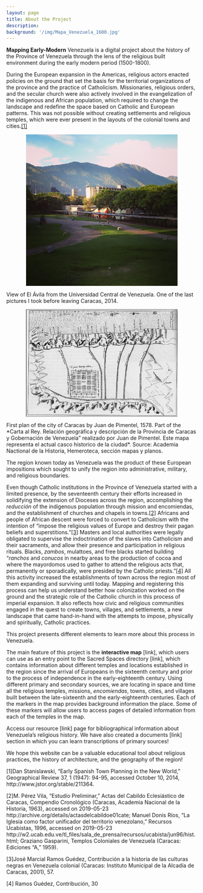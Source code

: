 ```yaml
---
layout: page
title: About the Project
description:
background: '/img/Mapa_Venezuela_1600.jpg'
---
```

**Mapping Early-Modern** Venezuela is a digital project about the history of the Province of Venezuela through the lens of the religious built environment during the early modern period (1500-1800).

During the European expansion in the Americas, religious actors enacted policies on the ground that set the basis for the territorial organizations of the province and the practice of Catholicism. Missionaries, religious orders, and the secular church were also actively involved in the evangelization of the indigenous and African population, which required to change the landscape and redefine the space based on Catholic and European patterns. This was not possible without creating settlements and religious temples, which were ever present in the layouts of the colonial towns and cities.<a href="#section1">[1]</a>  

<img src="/img/posts/caracas.jpg" style="display: block; width: 400px; margin-right: auto; margin-left: auto;" />
<p class="caption123">View of El Ávila from the Universidad Central de Venezuela. One of the last pictures I took before leaving Caracas, 2014.</p>


<img src="/img/posts/Caracas1578.jpg" style="display: block; width: 400px; margin-right: auto; margin-left: auto;" />
<p class="caption123">First plan of the city of Caracas by Juan de Pimentel, 1578. Part of the *Carta al Rey. Relación geográfica y descripción de la Provincia de Caracas y Gobernación de Venezuela” realizado por Juan de Pimentel. Este mapa representa el actual casco historico de la ciudad*. Source: Academia Nactional de la Historia, Hemeroteca, sección mapas y planos.</p>

The region known today as Venezuela was the product of these European impositions which sought to unify the region into administrative, military, and religious boundaries.

Even though Catholic institutions in the Province of Venezuela started with a limited presence, by the seventeenth century their efforts increased in solidifying the extension of Dioceses across the region, accomplishing the *reducción* of the indigenous population through mission and encomiendas, and the establishment of churches and chapels in towns.<a href="#section2">[2]</a>  Africans and people of African descent were forced to convert to Catholicism with the intention of “impose the religious values of Europe and destroy their pagan beliefs and superstitions.”<a href="#section3">[3]</a>  Masters and local authorities were legally obligated to supervise the indoctrination of the slaves into Catholicism and their sacraments, and allow their presence and participation in religious rituals. Blacks, *zambos*, mulattoes, and free blacks started building “*ranchos* and *conucos* in nearby areas to the production of cocoa and where the mayordomos used to gather to attend the religious acts that, permanently or sporadically, were presided by the Catholic priests.”<a href="#section4">[4]</a> All this activity increased the establishments of town across the region most of them expanding and surviving until today.  Mapping and registering this process can help us understand better how colonization worked on the ground and the strategic role of the Catholic church in this process of imperial expansion. It also reflects how civic and religious communities engaged in the quest to create towns, villages, and settlements, a new landscape that came hand-in-hand with the attempts to impose, physically and spiritually, Catholic practices.

This project presents different elements to learn more about this process in Venezuela.

The main feature of this project is the **interactive map** [link], which users can use as an entry point to the Sacred Spaces directory [link], which contains information about different temples and locations established in the region since the arrival of Europeans in the sixteenth century and prior to the process of independence in the early-eighteenth century. Using different primary and secondary sources, we are locating in space and time all the religious temples, missions, *encomiendas*, towns, cities, and villages built between the late-sixteenth and the early-eighteenth centuries. Each of the markers in the map provides background information the place. Some of these markers will allow users to access pages of detailed information from each of the temples in the map.

Access our resource [link] page for bibliographical information about Venezuela’s religious history. We have also created a documents [link] section in which you can learn transcriptions of primary sources!

We hope this website can be a valuable educational tool about religious practices, the history of architecture, and the geography of the region!

<p>[1]Dan Stanislawski, “Early Spanish Town Planning in the New World,” Geographical Review 37, 1 (1947): 94-95, accessed October 10, 2014, http://www.jstor.org/stable/211364.</p>
<p>[2]M. Pérez Vila, “Estudio Preliminar,” Actas del Cabildo Eclesiástico de Caracas, Compendio Cronológico (Caracas, Academia Nacional de la Historia, 1963), accessed on 2019-05-23 http://archive.org/details/actasdelcabildoe01cate; Manuel Donis Ríos, “La Iglesia como factor unificador del territorio venezolano,” Recursos Ucabistas, 1996, accessed on 2019-05-23 http://w2.ucab.edu.ve/tl_files/sala_de_prensa/recursos/ucabista/jun96/hist.html; Graziano Gasparini, Templos Coloniales de Venezuela (Caracas: Ediciones “A,” 1959).</p>
<p>[3]José Marcial Ramos Guédez, Contribución a la historia de las culturas negras en Venezuela colonial (Caracas: Instituto Municipal de la Alcadía de Caracas, 2001), 57.</p>
<p>[4] Ramos Guédez, Contribución, 30 </p>
